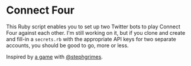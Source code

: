 # Connect Four

This Ruby script enables you to set up two Twitter bots to play Connect Four against each other. I'm still working on it, but if you clone and create and fill-in a `secrets.rb` with the appropriate API keys for two separate accounts, you should be good to go, more or less. 

Inspired by [a game](https://twitter.com/sts10/status/622116122767265792) with [@stephgrimes](https://twitter.com/stephgrimes).
